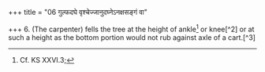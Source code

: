 +++
title = "06 गुल्फदघे वृश्चेज्जानुदघ्नेऽनक्षसङ्गं वा"

+++
6. (The carpenter) fells the tree at the height of ankle[^1] or knee[^2] or at such a height as the bottom portion would not rub against axle of a cart.[^3]  


[^1]: Cf. KS XXVI.3;  

[^2-3]: Cf. TS VI.3.3.4.  
